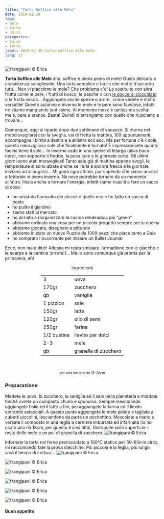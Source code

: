 ```yaml
---
title: "Torta Soffice alle Mele"
date: 2019-02-19
tags:
- mele
- torta
- dolci
categories:
- Dolce
- Torte
label: 2019-02-19-torta-soffice-alle-mele
lang: it
---
```

![](header.jpeg "frangipani © Erica")

**Torta Soffice alle Mele** alta, soffice e piena piena di mele! Gusto delicato e consistenza scioglievole. Una torta semplice e facile che mette d'accordo tutti... Non vi piacciono le mele? Che problema c'è! Le sostituite con altra frutta come le pere, i frutti di bosco, le pesche o con <a href="https://frangipani.raiano.ch/2016-09-16-torta-soffice-con-gocce-di-cioccolato/" target="_blank">le gocce di cioccolato</a> o la frutta secca... Aggiungete anche spezie o aromi, come vedete è molto versatile! Questo autunno e inverno le mele e le pere sono favolose, infatti ne stiamo mangiando tantissime. Al momento non c'è tantissima scelta: mele, pere e arance. Basta! Quindi ci arrangiamo con quello che riusciamo a trovare...

Comunque, oggi si riparte dopo due settimane di vacanze. Si ritorna nel mood svegliarsi con la sveglia, vai di fretta la mattina, 100 appuntamenti, accompagna i bimbi a destra e a sinistra ecc ecc. Ma per fortuna c'è il sole, questo meraviglioso sole che finalmente è tornato! È impressionante quanto faccia bene il sole... In inverno cado in una specie di letargo (alias buco nero), non sopporto il freddo, la poca luce e le giornate corte. Gli ultimi giorni sono stati meravigliosi! Tanto sole già di mattina appena svegli, le temperature si sono alzate anche se l'aria è ancora fresca e le giornate iniziano ad allungarsi... Mi godo ogni attimo, pur sapendo che siamo ancora a febbraio in pieno inverno. Na neve potrebbe tornare da un momento all'altro. Inizia anche a tornare l'energia, infatti siamo riusciti a fare un sacco di cose:
- ho smistato l'armadio dei piccoli e quello mio e ho fatto un sacco di posto
- ho pulito il giardino
- siamo stati al mercato
- ho iniziato a riorganizzare la cucina rendendola più "green"
- abbiamo ordinato una cosa per un piccolo progetto sempre per la cucina
- abbiamo giocato, disegnato e pitturato
- abbiamo iniziato un nuovo Puzzle da 1000 pezzi che piace tanto a Gaia
- ho comprato l'occorrente per iniziare un Bullet Journal

Ecco, non male direi! Adesso mi resta smistare l'armadione con le giacche e le scarpe e la cantina (orrore!)... Ma io sono comunque già pronta per la primavera, eh!


<div id="wrapper" style="text-align: center">
  <div id="yourdiv" style="display: inline-block;">
    <div class="ingredients" itemscope itemtype="http://schema.org/Recipe">
      <span itemprop="name" style="display:none;">Torta Soffice alle Mele</span>
      <span itemprop="recipeCategory" style="display:none;">Dolce</span>
      <img itemprop="image" style="display:none;" class="ignore-gallery-item" src="header.jpeg"/>
      <span itemprop="author" style="display:none;">Erica Raiano</span>
      <span itemprop="description" style="display:none;">Torta Soffice alle Mele alta, soffice e piena piena di mele! Gusto delicato e consistenza scioglievole. Una torta semplice e facile che mette d'accordo tutti.</span>
      <div class="ingredients-title">Ingredienti</div>
      <table>
        <tbody>
          <tr itemprop="recipeIngredient">
            <td>3</td>
            <td>uova</td>
          </tr>
          <tr itemprop="recipeIngredient">
            <td>170gr</td>
            <td>zucchero</td>
          </tr>
          <tr itemprop="recipeIngredient">
            <td>qb</td>
            <td>vaniglia</td>
          </tr>
          <tr itemprop="recipeIngredient">
            <td>1 pizzico</td>
            <td>sale</td>
          </tr>
          <tr itemprop="recipeIngredient">
            <td>150gr</td>
            <td>latte</td>
          </tr>
          <tr itemprop="recipeIngredient">
            <td>120gr</td>
            <td>olio di semi</td>
          </tr>
          <tr itemprop="recipeIngredient">
            <td>250gr</td>
            <td>farina</td>
          </tr>
          <tr itemprop="recipeIngredient">
            <td>1/2 bustina</td>
            <td>lievito per dolci</td>        
          </tr>
          <tr itemprop="recipeIngredient">
            <td>2-3</td>
            <td>mele</td>
          </tr>
          <tr itemprop="recipeIngredient">
            <td>qb</td>
            <td>granella di zucchero</td>
          </tr>
        </tbody>
      </table>
      <br></br>
      <i class="pull-right" style="font-size: 80%;">per una tortiera da 18-24cm</i>
    </div>
  </div>
</div>


<h3>
  <font color="grey">
    <i class="fa-solid fa-gears"></i>
  </font> Preparazione
</h3>

Mettete le uova, lo zucchero, la vaniglia ed il sale nella planetaria e montate finché avrete un composto chiaro e spumoso. Sempre mescolando aggiungete l'olio ed il latte a filo, poi aggiungete la farina ed il lievito entrambi setacciati. A questo punto aggiungete le mele pelate e tagliate a cubetti piccolini, lasciandone da parte un pochettino. Mescolate a mano e versate il composto in una teglia a cerniera imburrata ed infarinata (io ho usato una da 18cm, per questo è così alta). Distribuite sulla superficie il resto delle mele e un po' di granella di zucchero.
![](teglia.jpeg "frangipani © Erica")

Infornate la torta nel forno preriscaldato a 180°C statico per 50-60min circa, mi raccomando fate la prova stecchino. Più piccola è la teglia, più lungo sarà il tempo di cottura...
![](risultato1.jpeg "frangipani © Erica")

![](risultato2.jpeg "frangipani © Erica")

![](risultato3.jpeg "frangipani © Erica")

![](risultato4.jpeg "frangipani © Erica")

![](risultato5.jpeg "frangipani © Erica")

![](risultato6.jpeg "frangipani © Erica")

<h4>Buon appetito
  <font color="red">
    <i class="fa-regular fa-face-smile"></i>
  </font>
</h4>
